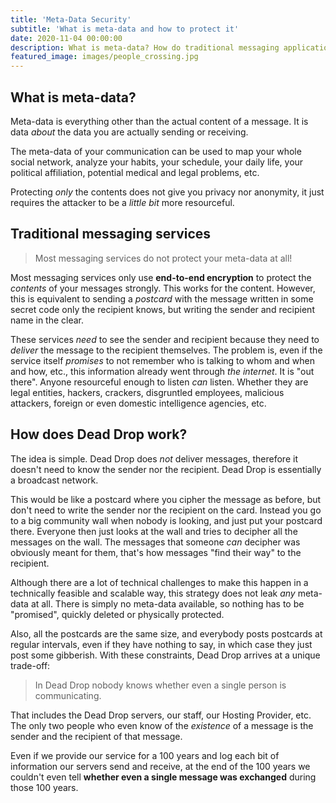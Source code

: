 ```yaml
---
title: 'Meta-Data Security'
subtitle: 'What is meta-data and how to protect it'
date: 2020-11-04 00:00:00
description: What is meta-data? How do traditional messaging applications protect meta-data vs. how does Dead Drop do it?
featured_image: images/people_crossing.jpg
---
```


## What is meta-data?

Meta-data is everything other than the actual content of a message. It is
data <i>about</i> the data you are actually sending or receiving.

The meta-data of your communication can be used to map your whole social
network, analyze your habits, your schedule, your daily life,
your political affiliation, potential medical and legal problems, etc.

Protecting *only* the contents does not give you privacy
nor anonymity, it just requires the attacker to be a *little bit*
more resourceful.

## Traditional messaging services

> Most messaging services do not protect your meta-data at all!

Most messaging services only use **end-to-end encryption** to protect
the *contents* of your messages strongly. This works for the content. However,
this is equivalent to sending a *postcard* with the message written
in some secret code only the recipient knows, but writing the sender
and recipient name in the clear.

These services *need* to see the sender and 
recipient because they need to *deliver* the message to the recipient themselves.
The problem is, even if the service itself *promises* to not remember
who is talking to whom and when and how, etc., this information already
went through *the internet*. It is "out there". Anyone resourceful enough to listen *can* listen. Whether
they are legal entities, hackers, crackers, disgruntled employees, malicious attackers,
foreign or even domestic intelligence agencies, etc.

## How does Dead Drop work?

The idea is simple. Dead Drop does *not* deliver messages, therefore it doesn't need
to know the sender nor the recipient. Dead Drop is essentially a broadcast network.

This would be like a postcard where you cipher the message as before, but don't need to
write the sender nor the recipient on the card. Instead you go to a big community wall
when nobody is looking, and just put your postcard there. Everyone then just looks
at the wall and tries to decipher all the messages on the wall. The messages that someone *can*
decipher was obviously meant for them, that's how messages "find their way" to
the recipient.

Although there are a lot of technical challenges to make this happen
in a technically feasible and scalable way, this strategy does not leak *any*
meta-data at all. There is simply no meta-data available, so nothing has to be "promised",
quickly deleted or physically protected.

Also, all the postcards are the same size, and everybody posts postcards at
regular intervals, even if they
have nothing to say, in which case they just post some gibberish. With these
constraints, Dead Drop arrives at a unique trade-off:

> In Dead Drop nobody knows whether even a single person is communicating.

That includes the Dead Drop servers, our staff, our Hosting Provider, etc. The only
two people who even know of the *existence* of a message is the sender and the
recipient of that message.

Even if we provide our service for a 100 years and log each bit of information
our servers send and receive, at the end of the 100 years we couldn't even tell
**whether even a single message was exchanged** during those 100 years.

<!--
<span>Photo by <a href="https://unsplash.com/@ryoji__iwata?utm_source=unsplash&amp;utm_medium=referral&amp;utm_content=creditCopyText">Ryoji Iwata</a> on <a href="https://unsplash.com/s/photos/people?utm_source=unsplash&amp;utm_medium=referral&amp;utm_content=creditCopyText">Unsplash</a></span>
-->

